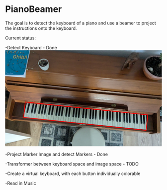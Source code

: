 # PianoBeamer

The goal is to detect the keyboard of a piano and use a beamer to project the instructions onto the keyboard.

Current status:

-Detect Keyboard - Done
![Keyboard Detection](images/first_result.png)

-Project Marker Image and detect Markers - Done

-Transformer between keyboard space and image space - TODO

-Create a virtual keyboard, with each button individually colorable

-Read in Music